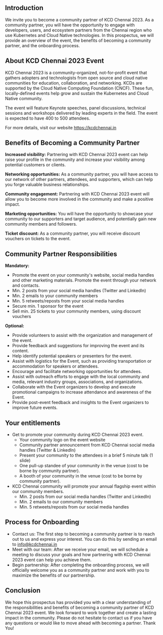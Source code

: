 ## Introduction

We invite you to become a community partner of KCD Chennai 2023. As a community partner, you will have the opportunity to engage with developers, users, and ecosystem partners from the Chennai region who use Kubernetes and Cloud Native technologies. In this prospectus, we will provide an overview of the event, the benefits of becoming a community partner, and the onboarding process.

## About KCD Chennai 2023 Event

KCD Chennai 2023 is a community-organized, not-for-profit event that gathers adopters and technologists from open source and cloud native communities for education, collaboration, and networking. KCDs are supported by the Cloud Native Computing Foundation (CNCF). These fun, locally-defined events help grow and sustain the Kubernetes and Cloud Native community.

The event will feature Keynote speeches, panel discussions, technical sessions and workshops delivered by leading experts in the field. The event is expected to have 400 to 500 attendees.

For more details, visit our website https://kcdchennai.in

## Benefits of Becoming a Community Partner

**Increased visibility:** Partnering with KCD Chennai 2023 event can help raise your profile in the community and increase your visibility among potential customers or clients.

**Networking opportunities:** As a community partner, you will have access to our network of other partners, attendees, and supporters, which can help you forge valuable business relationships.

**Community engagement:** Partnering with KCD Chennai 2023 event will allow you to become more involved in the community and make a positive impact.

**Marketing opportunities:** You will have the opportunity to showcase your community to our supporters and target audience, and potentially gain new community members and followers.

**Ticket discount:** As a community partner, you will receive discount vouchers on tickets to the event.

## Community Partner Responsibilities

**Mandatory:**
- Promote the event on your community's website, social media handles and other marketing materials. Promote the event through your network and contacts.
- Min. 2 posts from your social media handles (Twitter and LinkedIn)
- Min. 2 emails to your community members
- Min. 5 retweets/reposts from your social media handles
- Secure min. 1 sponsor for the event
- Sell min. 25 tickets to your community members, using discount vouchers

**Optional:**
- Provide volunteers to assist with the organization and management of the event.
- Provide feedback and suggestions for improving the event and its content.
- Help identify potential speakers or presenters for the event.
- Assist with logistics for the Event, such as providing transportation or accommodation for speakers or attendees.
- Encourage and facilitate networking opportunities for attendees.
- Assist with outreach efforts to engage with the local community and media, relevant industry groups, associations, and organizations.
- Collaborate with the Event organizers to develop and execute promotional campaigns to increase attendance and awareness of the Event.
- Provide post-event feedback and insights to the Event organizers to improve future events.

## Your entitlements

- Get to promote your community during KCD Chennai 2023 event.
  - Your community logo on the event website
  - Community partner announcement from KCD Chennai social media handles (Twitter & LinkedIn)
  - Present your community to the attendees in a brief 5 minute talk (1 slide)
  - One pull-up standee of your community in the venue (cost to be borne by community partner).
  - A booth of your community in the venue (cost to be borne by community partner).
- KCD Chennai community will promote your annual flagship event within our community members.
  - Min. 2 posts from our social media handles (Twitter and LinkedIn) 
  - Min. 2 emails to our community members
  - Min. 5 retweets/reposts from our social media handles

## Process for Onboarding

- Contact us: The first step to becoming a community partner is to reach out to us and express your interest. You can do this by sending an email to info@kcdchennai.in
- Meet with our team: After we receive your email, we will schedule a meeting to discuss your goals and how partnering with KCD Chennai 2023 event can help you achieve them.
- Begin partnership: After completing the onboarding process, we will officially welcome you as a community partner and work with you to maximize the benefits of our partnership.

## Conclusion

We hope this prospectus has provided you with a clear understanding of the responsibilities and benefits of becoming a community partner of KCD Chennai 2023 event. We look forward to work together and create a lasting impact in the community. Please do not hesitate to contact us if you have any questions or would like to move ahead with becoming a partner. Thank You!
